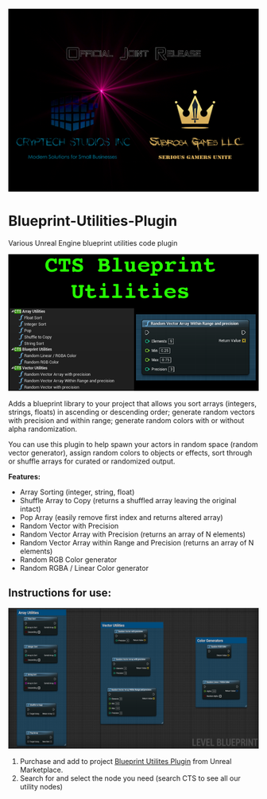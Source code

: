 ![GitHub Logo](https://raw.githubusercontent.com/CrypTechStudios/Blueprint-Utilities-Plugin/main/images/logo.png)
# Blueprint-Utilities-Plugin
Various Unreal Engine blueprint utilities code plugin

<img src="https://raw.githubusercontent.com/CrypTechStudios/Blueprint-Utilities-Plugin/main/images/BlueprintUtilities_Featured.png">

Adds a blueprint library to your project that allows you sort arrays (integers, strings, floats) in ascending or descending order; generate random vectors with precision and within range; generate random colors with or without alpha randomization.

You can use this plugin to help spawn your actors in random space (random vector generator), assign random colors to objects or effects, sort through or shuffle arrays for curated or randomized output.

**Features:**
* Array Sorting (integer, string, float)
* Shuffle Array to Copy (returns a shuffled array leaving the original intact)
* Pop Array (easily remove first index and returns altered array)
* Random Vector with Precision
* Random Vector Array with Precision (returns an array of N elements)
* Random Vector Array within Range and Precision (returns an array of N elements)
* Random RGB Color generator
* Random RGBA / Linear Color generator



## Instructions for use:
<img src="https://raw.githubusercontent.com/CrypTechStudios/Blueprint-Utilities-Plugin/main/images/overview.png">


1. Purchase and add to project [Blueprint Utilites Plugin](https://www.unrealengine.com/marketplace/en-US/product/bebe743878b34d309a8d19b0241bd037) from Unreal Marketplace.
2. Search for and select the node you need (search CTS to see all our utility nodes)


